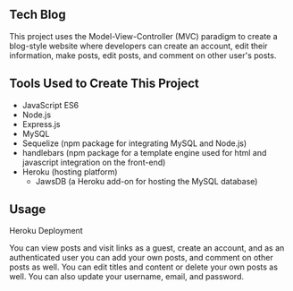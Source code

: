## Tech Blog

This project uses the Model-View-Controller (MVC) paradigm to create a blog-style website where developers can create an account, edit their information, make posts, edit posts, and comment on other user's posts.

## Tools Used to Create This Project

- JavaScript ES6
- Node.js
- Express.js
- MySQL
- Sequelize (npm package for integrating MySQL and Node.js)
- handlebars (npm package for a template engine used for html and javascript integration on the front-end)
- Heroku (hosting platform)
  - JawsDB (a Heroku add-on for hosting the MySQL database)

## Usage

Heroku Deployment [](https://nmr-tech-blog.herokuapp.com/login)

You can view posts and visit links as a guest, create an account, and as an authenticated user you can add your own posts, and comment on other posts as well. You can edit titles and content or delete your own posts as well. You can also update your username, email, and password.
